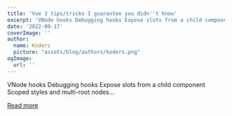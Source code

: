 ```yaml
---
title: 'Vue 3 tips/tricks I guarantee you didn''t know'
excerpt: 'VNode hooks Debugging hooks Expose slots from a child component Scoped styles and multi-root nodes...'
date: '2022-09-17'
coverImage: ''
author:
  name: Koders
  picture: "assets/blog/authors/koders.png"
ogImage:
  url: ''
---
```


VNode hooks Debugging hooks Expose slots from a child component Scoped styles and multi-root nodes...

[Read more](https://dev.to/the_one/vue-3-tipstricks-i-guarantee-you-didnt-know-49ml)
